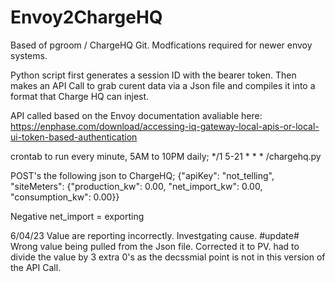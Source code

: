 # Envoy2ChargeHQ

Based of pgroom / ChargeHQ Git. Modfications required for newer envoy systems. 

Python script first generates a session ID with the bearer token. Then makes an API Call to grab curent data via a Json file and compiles it into a format that Charge HQ can injest.

API called based on the Envoy documentation avaliable here: https://enphase.com/download/accessing-iq-gateway-local-apis-or-local-ui-token-based-authentication

crontab to run every minute, 5AM to 10PM daily;  */1 5-21 * * * <path>/chargehq.py


POST's the following json to ChargeHQ;
{"apiKey": "not_telling", "siteMeters": {"production_kw": 0.00, "net_import_kw": 0.00, "consumption_kw": 0.00}}

Negative net_import = exporting


6/04/23 Value are reporting incorrectly. Investgating cause. 
#update# Wrong value being pulled from the Json file. Corrected it to PV. had to divide the value by 3 extra 0's as the decssmial point is not in this version of the API Call. 

